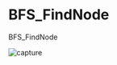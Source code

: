# BFS_FindNode
BFS_FindNode

![capture](https://user-images.githubusercontent.com/37414117/113481466-b4122e00-94d4-11eb-837e-0f556c67b7e3.png)
